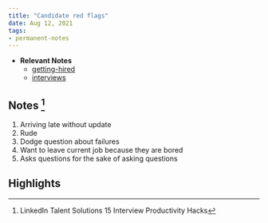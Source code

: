 ```yaml
---
title: "Candidate red flags"
date: Aug 12, 2021
tags:
- permanent-notes
---
```


- **Relevant Notes**
	- [getting-hired](notes/getting-hired.md)
	- [interviews](quartz/content/notes/interviews.md)


## Notes [^1]
1. Arriving late without update
2. Rude
3. Dodge question about failures
4. Want to leave current job because they are bored
5. Asks questions for the sake of asking questions

## Highlights


[^1]: LinkedIn Talent Solutions 15 Interview Productivity Hacks